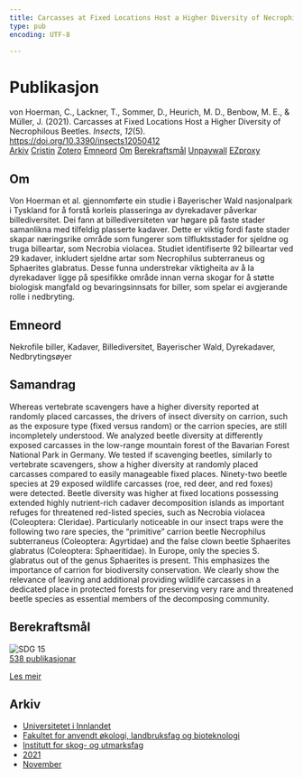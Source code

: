 ```yaml
---
title: Carcasses at Fixed Locations Host a Higher Diversity of Necrophilous Beetles
type: pub
encoding: UTF-8

---
```

<h1>Publikasjon</h1>
<article id="csl-bib-container-BHBDWKHE" class="csl-bib-container">
  <div class="csl-bib-body"> <div class="csl-entry">von Hoerman, C., Lackner, T., Sommer, D., Heurich, M. D., Benbow, M. E., &#38; Müller, J. (2021). Carcasses at Fixed Locations Host a Higher Diversity of Necrophilous Beetles. <i>Insects</i>, <i>12</i>(5). <a href="https://doi.org/10.3390/insects12050412">https://doi.org/10.3390/insects12050412</a></div> </div>
  <div class="csl-bib-buttons">
    <a href="#taxonomy-article-BHBDWKHE" alt="archive" class="csl-bib-button">Arkiv</a>
    <a href="https://app.cristin.no/results/show.jsf?id=1954278" alt="Cristin" class="csl-bib-button">Cristin</a>
    <a href="http://zotero.org/groups/5881554/items/BHBDWKHE" alt="Zotero" class="csl-bib-button">Zotero</a>
    <a href="#keywords-article-BHBDWKHE" alt="keywords" class="csl-bib-button">Emneord</a>
    <a href="#about-article-BHBDWKHE" alt="about_pub" class="csl-bib-button">Om</a>
    <a href="#sdg-article-BHBDWKHE" alt="sdg" class="csl-bib-button">Berekraftsmål</a>
    <a href="https://www.mdpi.com/2075-4450/12/5/412/pdf?version=1620286013" alt="Unpaywall" class="csl-bib-button">Unpaywall</a>
    <a href="https://www.mdpi.com/2075-4450/12/5/412/pdf?version=1620286013" alt="EZproxy" class="csl-bib-button">EZproxy</a>
  </div>
  <div id="csl-bib-meta-container-BHBDWKHE"></div>
</article>
<div id="csl-bib-meta-BHBDWKHE" class="csl-bib-meta">
  <article id="about-article-BHBDWKHE" class="about_pub-article">
    <h1>Om</h1>
    Von Hoerman et al. gjennomførte ein studie i Bayerischer Wald nasjonalpark i Tyskland for å forstå korleis plasseringa av dyrekadaver påverkar billediversitet. Dei fann at billediversiteten var høgare på faste stader samanlikna med tilfeldig plasserte kadaver. Dette er viktig fordi faste stader skapar næringsrike område som fungerer som tilfluktsstader for sjeldne og truga billeartar, som Necrobia violacea. Studiet identifiserte 92 billeartar ved 29 kadaver, inkludert sjeldne artar som Necrophilus subterraneus og Sphaerites glabratus. Desse funna understrekar viktigheita av å la dyrekadaver ligge på spesifikke område innan verna skogar for å støtte biologisk mangfald og bevaringsinnsats for biller, som spelar ei avgjerande rolle i nedbryting.
  </article>
  <article id="keywords-article-BHBDWKHE" class="keywords-article">
    <h1>Emneord</h1>
    Nekrofile biller, Kadaver, Billediversitet, Bayerischer Wald, Dyrekadaver, Nedbrytingsøyer
  </article>
  <article id="abstract-article-BHBDWKHE" class="abstract-article">
    <h1>Samandrag</h1>
    Whereas vertebrate scavengers have a higher diversity reported at randomly placed carcasses, the drivers of insect diversity on carrion, such as the exposure type (fixed versus random) or the carrion species, are still incompletely understood. We analyzed beetle diversity at differently exposed carcasses in the low-range mountain forest of the Bavarian Forest National Park in Germany. We tested if scavenging beetles, similarly to vertebrate scavengers, show a higher diversity at randomly placed carcasses compared to easily manageable fixed places. Ninety-two beetle species at 29 exposed wildlife carcasses (roe, red deer, and red foxes) were detected. Beetle diversity was higher at fixed locations possessing extended highly nutrient-rich cadaver decomposition islands as important refuges for threatened red-listed species, such as Necrobia violacea (Coleoptera: Cleridae). Particularly noticeable in our insect traps were the following two rare species, the “primitive” carrion beetle Necrophilus subterraneus (Coleoptera: Agyrtidae) and the false clown beetle Sphaerites glabratus (Coleoptera: Sphaeritidae). In Europe, only the species S. glabratus out of the genus Sphaerites is present. This emphasizes the importance of carrion for biodiversity conservation. We clearly show the relevance of leaving and additional providing wildlife carcasses in a dedicated place in protected forests for preserving very rare and threatened beetle species as essential members of the decomposing community.
  </article>
  <article id="sdg-article-BHBDWKHE" class="sdg-article">
    <h1>Berekraftsmål</h1>
    <div class="sdg-container"><div id="sdg15" class="sdg">
        <img src="{{< params subfolder >}}images/sdg/sdg15_nn.png" class="image" alt="SDG 15">
        <div class="sdg-overlay">
          <a href="/nn/archive/?key=?sdg=15#archive" class="sdg-publication-count"><span>538</span> publikasjonar</a>
          <p><a href="https://fn.no/om-fn/fns-baerekraftsmaal/livet-paa-land?lang=nno-NO" class="sdg-read-more">Les meir</a></p>
        </div>
      </div></div>
  </article>
  <article id="taxonomy-article-BHBDWKHE" class="taxonomy-article">
    <h1>Arkiv</h1>
    <ul>
      <li>
        <a href="/nn/archive/?key=3DCRN523">Universitetet i Innlandet</a>
      </li>
      <li>
        <a href="/nn/archive/?key=T77LXH6D">Fakultet for anvendt økologi, landbruksfag og bioteknologi</a>
      </li>
      <li>
        <a href="/nn/archive/?key=7TRARPE3">Institutt for skog- og utmarksfag</a>
      </li>
      <li>
        <a href="/nn/archive/?key=5LT6Q2XL">2021</a>
      </li>
      <li>
        <a href="/nn/archive/?key=XJI2FSP6">November</a>
      </li>
    </ul>
  </article>
</div>
